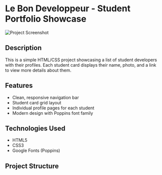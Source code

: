 # Le Bon Developpeur - Student Portfolio Showcase

![Project Screenshot](screenshot.png) <!-- Add a screenshot if available -->

## Description

This is a simple HTML/CSS project showcasing a list of student developers with their profiles. Each student card displays their name, photo, and a link to view more details about them.

## Features

- Clean, responsive navigation bar
- Student card grid layout
- Individual profile pages for each student
- Modern design with Poppins font family

## Technologies Used

- HTML5
- CSS3
- Google Fonts (Poppins)

## Project Structure
